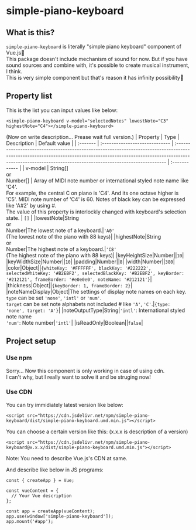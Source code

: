 # simple-piano-keyboard

## What is this?

`simple-piano-keyboard` is literally "simple piano keyboard" component of Vue.js🤣<br/>This package doesn't include mechanism of sound for now. But if you have sound sources and combine with, it's possible to create musical instrument, I think.<br/>This is very simple component but that's reason it has infinity possibility🤩

## Property list

This is the list you can input values like below:

```
<simple-piano-keyboard v-model="selectedNotes" lowestNote="C3" highestNote="C4"></simple-piano-keyboard>
```

(Now on write description... Prease wait full version.)
| Property | Type | Description | Default value |
| :------- | :----------------------------- | :-------------------------------------------------------------------------------------------------------------------------------------------------------------------------------------------------------------------------------------- | :------------ |
| v-model | String[]<br/> or <br/>Number[] | Array of MIDI note number or international styled note name like 'C4'.<br/>For example, the central C on piano is 'C4'. And its one octave higher is 'C5'. MIDI note number of 'C4' is 60. Notes of black key can be expressed like 'A#2' by using #. <br/>The value of this property is interlockly changed with keyboard's selection state. | `[]` |
|lowestNote|String<br/> or <br/>Number|The lowest note of a keyboard.|`'A0'`<br/>(The lowest note of the piano with 88 keys)|
|highestNote|String<br/> or <br/>Number|The highest note of a keyboard.|`'C8'`<br/>(The highest note of the piano with 88 keys)|
|keyHeightSize|Number||`10`|
|keyWidthSize|Number||`10`|
|padding|Number||`8`|
|width|Number||`380`|
|color|Object||`{whiteKey: '#FFFFFF', blackKey: '#222222', selectedWhiteKey: '#B2EBF2', selectedBlackKey: '#B2EBF2', keyBorder: '#212121', frameBorder: '#e0e0e0', noteName: '#212121'}`|
|thickness|Object||`{keyBorder: 1, frameBorder: 2}`|
|noteNameDisplay|Object|The settings of display note names on each key. `type` can be set `'none'`, `'intl'` or `'num'`. <br/>`target` can be set note alphabets not included # like `'A'`, `'C'`.|`{type: 'none', target: 'A'}`|
|noteOutputType|String|`'intl'`: International styled note name<br/>`'num'`: Note number|`'intl'`|
|isReadOnly|Boolean||`false`|

## Project setup

### Use npm

Sorry... Now this component is only working in case of using cdn.<br/>
I can't why, but I really want to solve it and be struging now!

### Use CDN

You can try immidiately latest version like below:

```
<script src="https://cdn.jsdelivr.net/npm/simple-piano-keyboard/dist/simple-piano-keyboard.umd.min.js"></script>
```

You can choose a certain version like this:
(x.x.x is description of a version)

```
<script src="https://cdn.jsdelivr.net/npm/simple-piano-keyboard@x.x.x/dist/simple-piano-keyboard.umd.min.js"></script>
```

Note: You need to describe Vue.js's CDN at same.

And describe like below in JS programs:

```
const { createApp } = Vue;

const vueContent = {
  // Your Vue description
};

const app = createApp(vueContent);
app.use(window['simple-piano-keyboard']);
app.mount('#app');
```
